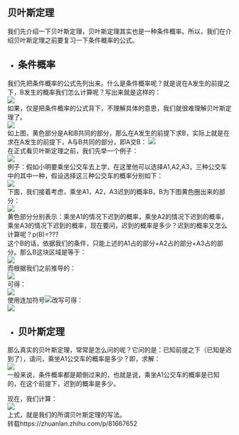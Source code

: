 ## 贝叶斯定理
我们先介绍一下贝叶斯定理，贝叶斯定理其实也是一种条件概率。所以，我们在介绍贝叶斯定理之前要复习一下条件概率的公式。
- ## 条件概率
我们先把条件概率的公式先列出来。什么是条件概率呢？就是说在A发生的前提之下，B发生的概率我们怎么计算呢？写出来就是这样的：<br>
![](https://pic3.zhimg.com/80/v2-2945bcfaf180d5825562ac940c9d34ae_hd.jpg)<br>
如果，仅是把条件概率的公式背下，不理解具体的意思，我们就很难理解贝叶斯定理了。<br>
![](https://pic3.zhimg.com/80/v2-e02daea4c1b71d5a640b7a6fcfe1b6f2_hd.jpg)<br>
如上图，黄色部分是A和B共同的部分，那么在A发生的前提下求B，实际上就是在求在A发生的前提下，A与B共同的部分，即A交B：
![](https://www.zhihu.com/equation?tex=A%5Ccap%7BB%7D)<br>
在正式看贝叶斯定理之前，我们先举一个例子：<br>
![](https://pic1.zhimg.com/80/v2-3e565905d9c338c60d23f1127dca0d9c_hd.jpg)<br>
例子：假如小明要乘坐公交车去上学，在这里他可以选择A1,A2,A3，三种公交车中的其中一种，假设选择这三种公交车的概率分别如下：<br>
![](https://pic2.zhimg.com/80/v2-1df0515410000bc7f22d97ddfebf9ad5_hd.jpg)<br>
下面，我们接着考虑，乘坐A1，A2，A3迟到的概率B，B为下图黄色圈出来的部分：<br>
![](https://pic3.zhimg.com/80/v2-18386f3ef56640db12aa5cf3578fbfb6_hd.jpg)<br>
黄色部分分别表示：乘坐A1的情况下迟到的概率，乘坐A2的情况下迟到的概率，乘坐A3的情况下迟到的概率，现在要问，迟到的概率是多少？迟到的概率又怎么计算呢？p(B)=???<br>
这个B的话，依据我们的条件，只能上述的A1占的部分+A2占的部分+A3占的部分。那么B这块区域是等于：<br>
![](https://pic4.zhimg.com/80/v2-0d5b5bba31fc45b411b5fef7d00e1f67_hd.png)<br>
而根据我们之前推导的：<br>
![](https://pic4.zhimg.com/80/v2-e5b45b5a2abfcde7aec702d1060fa01b_hd.png)<br>
可得：<br>
![](https://pic2.zhimg.com/80/v2-96cfe8aee4d14379f816d71104e51ee5_hd.png)<br>
使用连加符号![](https://www.zhihu.com/equation?tex=%5CSigma)改写可得：<br>
![](https://pic4.zhimg.com/80/v2-97f415c5c4a5b1da6d9bc307b11d7d23_hd.jpg)<br>
- ## 贝叶斯定理

那么真实的贝叶斯定理，常常是怎么问的呢？它问的是：已知前提之下（已知是迟到了），请问，乘坐A1公交车的概率是多少？即，求解：<br>
![](https://pic3.zhimg.com/80/v2-0089a57b6ae8e215145830c522f582be_hd.png)<br>
一般来说，条件概率都是颠倒过来的，也就是说，乘坐A1公交车的概率是已知的，在这个前提下，迟到的概率是多少。<br>

现在，我们计算：<br>
![](https://pic4.zhimg.com/80/v2-fa3763b89ce583d8e11887f930681eff_hd.jpg)<br>
上式，就是我们的所谓贝叶斯定理的写法。<br>
转载https://zhuanlan.zhihu.com/p/81667652
